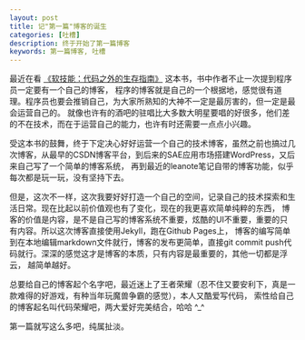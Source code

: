 ```yaml
---
layout: post
title: 记"第一篇"博客的诞生
categories: [吐槽]
description: 终于开始了第一篇博客
keywords: 第一篇博客, 吐槽
---
```


最近在看 [《软技能：代码之外的生存指南》](https://book.douban.com/subject/26835090/) 这本书，书中作者不止一次提到程序员一定要有一个自己的博客，
程序的博客就是自己的一个根据地，感觉很有道理。程序员也要会推销自己，为大家所熟知的大神不一定是最厉害的，但一定是最会运营自己的。
就像也许有的酒吧的驻唱比大多数大明星要唱的好很多，他们差的不在技术，而在于运营自己的能力，也许有时还需要一点点小兴趣。

受这本书的鼓舞，终于下定决心好好运营一个自己的技术博客，虽然之前也搞过几次博客，从最早的CSDN博客平台，到后来的SAE应用市场搭建WordPress，又后来自己写了一个简单的博客系统，
再到最近的leanote笔记自带的博客功能，似乎每次都是玩一玩，没有坚持下去。

但是，这次不一样，这次我要好好打造一个自己的空间，记录自己的技术探索和生活日常。现在比起以前价值观也有了变化，现在的我更喜欢简单纯粹的东西，
博客的价值是内容，是不是自己写的博客系统不重要，炫酷的UI不重要，重要的只有内容。所以这次博客直接使用Jekyll，跑在Github Pages上，
博客的编写简单到在本地编辑markdown文件就行，博客的发布更简单，直接git commit push代码就行。深深的感觉这才是博客的本质，只有内容是最重要的，其他一切都是浮云，
越简单越好。

总要给自己的博客起个名字吧，最近迷上了王者荣耀（忍不住又要安利下，真是一款难得的好游戏，有种当年玩魔兽争霸的感觉），本人又酷爱写代码，
索性给自己的博客起名叫代码荣耀吧，两大爱好完美结合，哈哈 ^_^

第一篇就写这么多吧，纯属扯淡。
